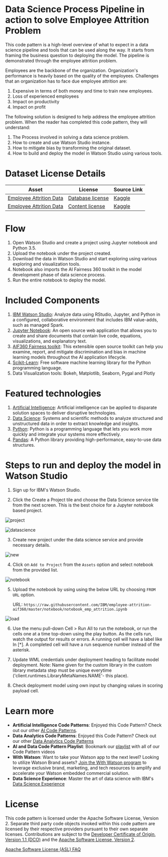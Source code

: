 # Data Science Process Pipeline in action to solve Employee Attrition Problem

This code pattern is a high-level overview of what to expect in a data science pipeline and tools that can be used along the way. It starts from framing the business question to deploying the model. The pipeline is demonstrated through the employee attrition problem.

Employees are the backbone of the organization. Organization's performance is heavily based on the quality of the employees. Challenges that an organization has to face due employee attrition are:

1. Expensive in terms of both money and time to train new employees.
2. Loss of experienced employees
3. Impact on productivity
4. Impact on profit

The following solution is designed to help address the employee attrition problem. When the reader has completed this code pattern, they will understand:

1. The Process involved in solving a data science problem.
2. How to create and use Watson Studio instance.
3. How to mitigate bias by transforming the original dataset.
4. How to build and deploy the model in Watson Studio using various tools.

# Dataset License Details
| Asset | License | Source Link |
| ------------- | --------  | -------- | 
| [Employee Attrition Data](data/emp_attrition.csv) | [Database license](https://opendatacommons.org/licenses/odbl/1.0/) | [Kaggle](https://www.kaggle.com/pavansubhasht/ibm-hr-analytics-attrition-dataset/home) |
| [Employee Attrition Data](data/emp_attrition.csv) | [Content license](https://opendatacommons.org/licenses/dbcl/1.0/) | [Kaggle](https://www.kaggle.com/pavansubhasht/ibm-hr-analytics-attrition-dataset/home) |

# Flow

1. Open Watson Studio and create a project using Jupyter notebook and Python 3.5.
2. Upload the notebook under the project created.
3. Download the data in Watson Studio and start exploring using various exploring and visualization tools.
4. Notebook also imports the AI Fairness 360 toolkit in the model development phase of data science process.
5. Run the entire notebook to deploy the model.

# Included Components

1. [IBM Watson Studio](https://www.ibm.com/bs-en/marketplace/data-science-experience): Analyze data using RStudio, Jupyter, and Python in a configured, collaborative environment that includes IBM value-adds, such as managed Spark.
2. [Jupyter Notebook](http://jupyter.org/): An open source web application that allows you to create and share documents that contain live code, equations, visualizations, and explanatory text.
3. [AIF360 Fairness toolkit](http://aif360.mybluemix.net/): This extensible open source toolkit can help you examine, report, and mitigate discrimination and bias in machine learning models throughout the AI application lifecycle.
4. [Scikit-Learn](https://scikit-learn.org/stable/#): Free software machine learning library for the Python programming language.
5. Data Visualization tools: Bokeh, Matplotlib, Seaborn, Pygal and Plotly

# Featured technologies

1. [Artificial Intelligence](https://medium.com/ibm-watson): Artificial intelligence can be applied to disparate solution spaces to deliver disruptive technologies.
2. [Data Science](https://medium.com/ibm-watson): Systems and scientific methods to analyze structured and unstructured data in order to extract knowledge and insights.
3. [Python](https://www.python.org/): Python is a programming language that lets you work more quickly and integrate your systems more effectively.
4. [Pandas](http://pandas.pydata.org/): A Python library providing high-performance, easy-to-use data structures.


# Steps to run and deploy the model in Watson Studio

1. Sign up for IBM's Watson Studio.

2. Click the Create a Project tile and choose the Data Science service tile from the next screen. This is the best choice for a Jupyter notebook based project.

![project](docs/project.png)

![datascience](docs/datascience.png)

3. Create new project under the data science service and provide necessary details.

![new](docs/new_project.png)

4. Click on `Add to Project` from the `Assets` option and select notebook from the provided list. 

![notebook](docs/notebook.png)

5. Upload the notebook by using using the below URL by choosing `FROM URL` option. 

   URL: `https://raw.githubusercontent.com/IBM/employee-attrition-aif360/master/notebook/notebook_emp_attrition.ipynb`
   
![load](docs/load.png)

6. Use the menu pull-down Cell > Run All to run the notebook, or run the cells one at a time top-down using the play button.
   As the cells run, watch the output for results or errors. A running cell will have a label like In [*]. 
   A completed cell will have a run sequence number instead of the asterisk.
   
7. Update WML credentials under deployment heading to facilitate model deployment. Note: Name given for the custom library in 
   the custom library metadata step must be unique everytime ('client.runtimes.LibraryMetaNames.NAME'- this place).
   
8. Check deployment model using own input by changing values in scoring payload cell.

# Learn more

* **Artificial Intelligence Code Patterns**: Enjoyed this Code Pattern? Check out our other [AI Code Patterns](https://developer.ibm.com/code/technologies/artificial-intelligence/).
* **Data Analytics Code Patterns**: Enjoyed this Code Pattern? Check out our other [Data Analytics Code Patterns](https://developer.ibm.com/code/technologies/data-science/)
* **AI and Data Code Pattern Playlist**: Bookmark our [playlist](https://www.youtube.com/playlist?list=PLzUbsvIyrNfknNewObx5N7uGZ5FKH0Fde) with all of our Code Pattern videos
* **With Watson**: Want to take your Watson app to the next level? Looking to utilize Watson Brand assets? [Join the With Watson program](https://www.ibm.com/watson/with-watson/) to leverage exclusive brand, marketing, and tech resources to amplify and accelerate your Watson embedded commercial solution.
* **Data Science Experience**: Master the art of data science with IBM's [Data Science Experience](https://datascience.ibm.com/)

# License
This code pattern is licensed under the Apache Software License, Version 2.  Separate third party code objects invoked within this code pattern are licensed by their respective providers pursuant to their own separate licenses. Contributions are subject to the [Developer Certificate of Origin, Version 1.1 (DCO)](https://developercertificate.org/) and the [Apache Software License, Version 2](http://www.apache.org/licenses/LICENSE-2.0.txt).

[Apache Software License (ASL) FAQ](http://www.apache.org/foundation/license-faq.html#WhatDoesItMEAN)

